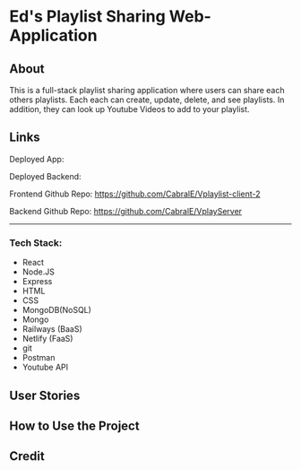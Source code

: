 # Ed's Playlist Sharing Web-Application

## About

This is a full-stack playlist sharing application where users can share each others playlists. Each each can create, update, delete, and see playlists. In addition, they can look up Youtube Videos to add to your playlist.

## Links

Deployed App:

Deployed Backend:

Frontend Github Repo: https://github.com/CabralE/Vplaylist-client-2

Backend Github Repo: https://github.com/CabralE/VplayServer

---

### Tech Stack:

- React
- Node.JS
- Express
- HTML
- CSS
- MongoDB(NoSQL)
- Mongo
- Railways (BaaS)
- Netlify (FaaS)
- git
- Postman
- Youtube API

## User Stories

## How to Use the Project

## Credit
